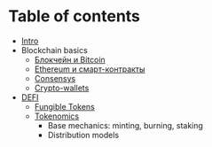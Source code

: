 # Table of contents

* [Intro](README.md)
* Blockchain basics
  - [Блокчейн и Bitcoin](blokchein-i-bitcoin.md)
  - [Ethereum и смарт-контракты](ethereum.md)
  - [Consensys](consensys.md)
  - [Crypto-wallets](wallets.md)
* [DEFI](defi.md)
  - [Fungible Tokens](tokens.md)
  - [Tokenomics](tokenomics.md)
    * Base mechanics: minting, burning, staking
    * Distribution models

